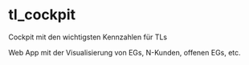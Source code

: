 # tl_cockpit
Cockpit mit den wichtigsten Kennzahlen für TLs

Web App mit der Visualisierung von EGs, N-Kunden, offenen EGs, etc.
